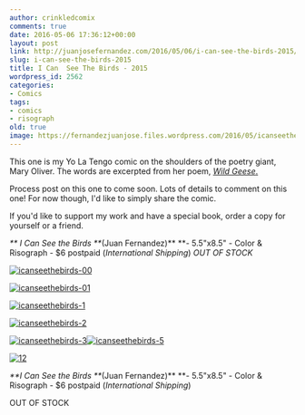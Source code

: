 ```yaml
---
author: crinkledcomix
comments: true
date: 2016-05-06 17:36:12+00:00
layout: post
link: http://juanjosefernandez.com/2016/05/06/i-can-see-the-birds-2015/
slug: i-can-see-the-birds-2015
title: I Can  See The Birds - 2015
wordpress_id: 2562
categories:
- Comics
tags:
- comics
- risograph
old: true
image: https://fernandezjuanjose.files.wordpress.com/2016/05/icanseethebirds-31.jpg
---
```


This one is my Yo La Tengo comic on the shoulders of the poetry giant, Mary Oliver. The words are excerpted from her poem, [_Wild Geese_.
](https://www.youtube.com/watch?v=lv_4xmh_WtE)

<!--more-->

Process post on this one to come soon. Lots of details to comment on this one! For now though, I'd like to simply share the comic.


If you'd like to support my work and have a special book, order a copy for yourself or a friend.


_**
I Can See the Birds **_(Juan Fernandez)** **- 5.5"x8.5" - Color & Risograph - $6 postpaid
(_International Shipping_)
_OUT OF STOCK_




[
](https://fernandezjuanjose.files.wordpress.com/2016/05/icanseethebirds-00.jpg)[![icanseethebirds-00](https://fernandezjuanjose.files.wordpress.com/2016/05/icanseethebirds-002.jpg)](https://fernandezjuanjose.files.wordpress.com/2016/05/icanseethebirds-002.jpg)[
](https://fernandezjuanjose.files.wordpress.com/2016/05/icanseethebirds-001-e1462555774204.jpg)

[![icanseethebirds-01](https://fernandezjuanjose.files.wordpress.com/2016/05/icanseethebirds-011.jpg)](https://fernandezjuanjose.files.wordpress.com/2016/05/icanseethebirds-011.jpg)

[![icanseethebirds-1](https://fernandezjuanjose.files.wordpress.com/2016/05/icanseethebirds-11.jpg)](https://fernandezjuanjose.files.wordpress.com/2016/05/icanseethebirds-11.jpg)

[![icanseethebirds-2](https://fernandezjuanjose.files.wordpress.com/2016/05/icanseethebirds-21.jpg)](https://fernandezjuanjose.files.wordpress.com/2016/05/icanseethebirds-21.jpg)

[![icanseethebirds-3](https://fernandezjuanjose.files.wordpress.com/2016/05/icanseethebirds-31.jpg)](https://fernandezjuanjose.files.wordpress.com/2016/05/icanseethebirds-31.jpg)[![icanseethebirds-5](https://fernandezjuanjose.files.wordpress.com/2016/05/icanseethebirds-51.jpg)](https://fernandezjuanjose.files.wordpress.com/2016/05/icanseethebirds-51.jpg)

[![12](https://fernandezjuanjose.files.wordpress.com/2016/05/121.jpg)](https://fernandezjuanjose.files.wordpress.com/2016/05/121.jpg)


_**I Can See the Birds **_(Juan Fernandez)** **- 5.5"x8.5" - Color & Risograph - $6 postpaid
(_International Shipping_)




OUT OF STOCK



